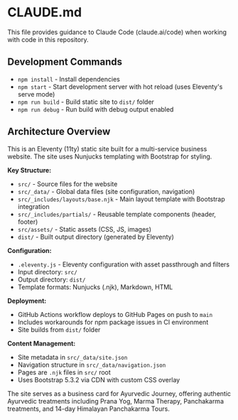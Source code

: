 # CLAUDE.md

This file provides guidance to Claude Code (claude.ai/code) when working with code in this repository.

## Development Commands

- `npm install` - Install dependencies
- `npm start` - Start development server with hot reload (uses Eleventy's serve mode)
- `npm run build` - Build static site to `dist/` folder
- `npm run debug` - Run build with debug output enabled

## Architecture Overview

This is an Eleventy (11ty) static site built for a multi-service business website. The site uses Nunjucks templating with Bootstrap for styling.

**Key Structure:**
- `src/` - Source files for the website
- `src/_data/` - Global data files (site configuration, navigation)
- `src/_includes/layouts/base.njk` - Main layout template with Bootstrap integration
- `src/_includes/partials/` - Reusable template components (header, footer)
- `src/assets/` - Static assets (CSS, JS, images)
- `dist/` - Built output directory (generated by Eleventy)

**Configuration:**
- `.eleventy.js` - Eleventy configuration with asset passthrough and filters
- Input directory: `src/`
- Output directory: `dist/`
- Template formats: Nunjucks (.njk), Markdown, HTML

**Deployment:**
- GitHub Actions workflow deploys to GitHub Pages on push to `main`
- Includes workarounds for npm package issues in CI environment
- Site builds from `dist/` folder

**Content Management:**
- Site metadata in `src/_data/site.json`
- Navigation structure in `src/_data/navigation.json` 
- Pages are `.njk` files in `src/` root
- Uses Bootstrap 5.3.2 via CDN with custom CSS overlay

The site serves as a business card for Ayurvedic Journey, offering authentic Ayurvedic treatments including Prana Yog, Marma Therapy, Panchakarma treatments, and 14-day Himalayan Panchakarma Tours.